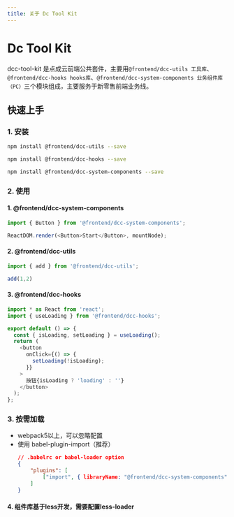 ```yaml
---
title: 关于 Dc Tool Kit
---
```


# Dc Tool Kit

dcc-tool-kit 是点成云前端公共套件，主要用`@frontend/dcc-utils 工具库`、`@frontend/dcc-hooks hooks库`、`@frontend/dcc-system-components 业务组件库（PC）`三个模块组成，主要服务于新零售前端业务线。

## 快速上手
### 1. 安装

```bash
npm install @frontend/dcc-utils --save

npm install @frontend/dcc-hooks --save

npm install @frontend/dcc-system-components --save
```

### 2. 使用
#### 1. **@frontend/dcc-system-components**
``` ts
import { Button } from '@frontend/dcc-system-components';

ReactDOM.render(<Button>Start</Button>, mountNode);
```

#### 2. **@frontend/dcc-utils**
``` ts
import { add } from '@frontend/dcc-utils';

add(1,2)
```

#### 3. **@frontend/dcc-hooks**
``` ts
import * as React from 'react';
import { useLoading } from '@frontend/dcc-hooks';

export default () => {
  const { isLoading, setLoading } = useLoading();
  return (
    <button
      onClick={() => {
        setLoading(!isLoading);
      }}
    >
      按钮{isLoading ? 'loading' : ''}
    </button>
  );
};
```

### 3. 按需加载
* webpack5以上，可以忽略配置
* 使用 babel-plugin-import（推荐）
    ``` json
    // .babelrc or babel-loader option
    {
        "plugins": [
            ["import", { libraryName: "@frontend/dcc-system-components"}]
        ]
    }
    ```
#### 4. 组件库基于less开发，需要配置less-loader